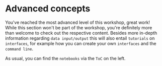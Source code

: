 # Advanced concepts

You've reached the most advanced level of this workshop, great work!
While this section won't be part of the workshop, you're definitely more than
welcome to check out the respective content. Besides more in-depth information
regarding `data input/output` this will also entail `tutorials` on `interfaces`, for
example how you can create your own `interfaces` and the `command line`.   

As usual, you can find the `notebooks` via the `ToC` on the left.
